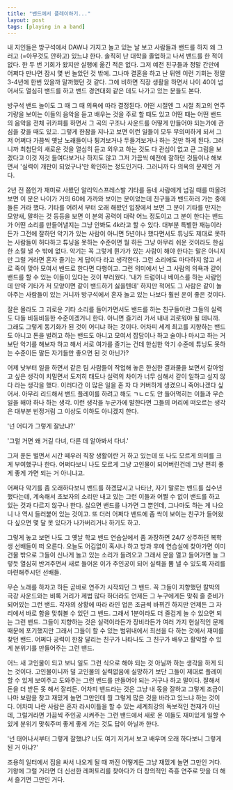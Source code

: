```yaml
---
title: "밴드에서 플레이하기..."
layout: post
tags: [playing in a band]
---
```


내 지인들은 방구석에서 DAW나 가지고 놀고 있는 날 보고 사람들과 밴드를 하지 왜 그러고 (=아무것도 안하고) 있느냐 한다. 솔직히 난 대학을 졸업하고 나서 밴드를 한 적이 없다. 한 두 번 기회가 왔지만 실행에 옮긴 적은 없다. 그저 예전 친구들과 정말 간만에 어쩌다 만나면 잠시 몇 번 놀았던 것 밖에. 그나마 결혼을 하고 난 뒤엔 이런 기회는 정말 3-4년에 한번 있을까 말까했던 것 같다. 그에 비하면 직장 생활을 하면서 나이 40이 넘어서도 열심히 밴드를 하고 밴드 경연대회 같은 데도 나가고 있는 분들도 본다. 

방구석 밴드 놀이도 그 때 그 때 의욕에 따라 결정된다. 어떤 시절엔 그 시절 최고의 연주기량을 보이는 이들의 음악을 듣고 배우는 것을 주로 할 때도 있고 어떤 때는 어떤 밴드의 음악을 전체 귀카피를 하면서 그 곡의 구조나 사운드를 어떻게 만들어야 되는가에 관심을 갖을 때도 있고. 그렇게 한참을 지나고 보면 이런 일들이 모두 무의미하게 되서 그저 어쩌다 가끔씩 옛날 노래들이나 튕겨보거나 두들겨보거나 하는 것만 하게 된다. 그러니까 최첨단의 새로운 것을 열심히 듣고 외우고 하는 것도 다 관심이 없고 큰 그림을 보겠다고 이것 저것 들여다보거나 하지도 않고 그저 가끔씩 예전에 잘하던 것들이나 해보면서 '실력이 개판이 되었구나'만 확인하는 정도인거다. 그러니까 다 의욕의 문제인 거다. 

2년 전 쯤인가 재미로 사봤던 알리익스프레스발 기타를 동네 사람에게 넘길 때를 떠올려보면 이 분은 나이가 거의 60에 가까와 보이는 분이었는데 친구들과 밴드하러 가는 중에 들른 거라 했다. 기타를 어려서 부터 오래 해왔던 입장에서 보면 그 분이 기타를 만지는 모양새, 말하는 것 등등을 보면 이 분의 공력이 대략 어느 정도이고 그 분이 한다는 밴드가 어떤 소리를 만들어낼지는 그냥 안봐도 4k라고 할 수 있다. 대부분 특별한 재능이라든가 그전에 잘하던 악기가 있는 사람이 아니면 5년이나 했다면서도 튜닝도 제대로 못하는 사람들이 허다하고 튜닝을 못하는 수준이면 뭘 하든 그냥 아무리 쉬운 것이라도 한심한 소릴 낼 수 밖에 없다. 악기는 꼭 그렇게 뭔가가 있는 사람이 해야 한다는 말은 아니지만 그럴 거라면 혼자 즐기는 게 답이다 라고 생각한다. 그런 소리에도 마다하지 않고 서로 죽이 맞아 모여서 밴드로 한다면 다행이고. 그런 의미에서 난 그 사람의 의욕과 같이 밴드를 할 수 있는 이들이 있다는 것이 부러웠다. '내가 드럼이나 베이스를 하는 사람인데 만약 기타가 저 모양이면 같이 밴드하기 싫을텐데' 하지만 적어도 그 사람은 같이 놀아주는 사람들이 있는 거니까 방구석에서 혼자 놀고 있는 나보다 훨씬 운이 좋은 것이다.

잘은 몰라도 그 괴로운 기타 소리를 들어가면서도 밴드를 하는 친구들이란 그들의 실력도 다들 비등비등한 수준이겠거니 한다. 아니면 즐기러 가서 내내 괴로워야 될 테니까. 그래도 그렇게 동기화가 된 것이 어디냐 하는 것이다. 어차피 세계 최고를 지향하는 밴드도 아니고 돈을 벌려고 하는 밴드도 아니고 모여서 잡담이나 하고 술이나 마시고 하는 거보단 악기를 해보자 하고 해서 서로 여가를 즐기는 건데 한심한 악기 수준에 튜닝도 못하는 수준이든 말든 자기들만 좋으면 된 것 아닌가?

어제 낮부터 일을 하면서 같은 팀 사람들이 작업해 놓은 한심한 결과물을 보면서 갈아엎고 싶은 생각이 치밀면서 도저히 태도나 실력의 차이가 너무 심해서 같이 일하고 싶지 않다 라는 생각을 했다. 이러다간 이 많은 일을 혼 자 다 커버하게 생겼으니 죽어나겠다 싶어서. 아무리 리드해서 밴드 플레이를 하려고 해도 ㄱㄴㄷ도 안 들어먹히는 이들과 무슨 일을 해야 하나 하는 생각. 이런 생각을 누군가에 말한다면 그들의 머리에 떠오르는 생각은 대부분 빈정거림 그 이상도 이하도 아니겠지 한다.

'넌 어디가 그렇게 잘났냐?' 

'그럴 거면 왜 거길 다녀, 다른 데 알아봐서 다녀.'

그저 푼돈 벌면서 시간 떼우러 직장 생활이란 거 하고 있는데 또 나도 모르게 의미를 크게 부여했구나 한다. 어쩌다보니 나도 모르게 그냥 고인물이 되어버린건데 그냥 편히 좋게 좋게 가면 되는 거 아니냐고.

어쩌다 악기를 좀 오래하다보니 밴드를 하겠답시고 나타난, 자기 말로는 밴드를 십수년 했다는데, 계속해서 초보자의 소리만 내고 있는 그런 이들과 어쩔 수 없이 밴드를 하고 있는 것과 다르지 않구나 한다. 싫으면 밴드를 나가면 그 뿐인데, 그나마도 하는 게 나으니 나 역시 들러붙어 있는 것이고. 또 더러 어쩌다 밴드에 좀 싹이 보이는 친구가 들어왔다 싶으면 몇 달 못 있다가 나가버리거나 하기도 하고. 

그렇게 놓고 보면 나도 그 옛날 학교 밴드 연습실에서 좀 과장하면 24/7 상주하던 복학생 선배들이 떠 오른다. 오늘도 어김없이 혹시나 하고 방과 후에 연습실에 찾아가면 이미 건물 밖으로 그들이 신나게 놀고 있는 소리가 들려오고 그래서 문을 열고 들어가면 늘 그렇듯 열심히 반겨주면서 새로 들어온 이가 주인공이 되어 실력을 뽐 낼 수 있도록 자리를 마련해주시던 선배들. 

무슨 노래를 하자고 하든 곧바로 연주가 시작되던 그 밴드. 꼭 그들이 지향했던 칼박의 극강 사운드와는 비록 거리가 제법 많다 하더라도 언제든 그 누구에게든 맞춰 줄 준비가 되어있는 그런 밴드. 각자의 상황에 따라 라인 업은 조금씩 바뀌긴 하지만 언제든 그 자리에서 바로 합을 맞춰볼 수 있던 그 밴드. 그래서 1분이라도 더 즐겁게 놀 수 있으면 되는 그런 밴드. 그들이 지향하는 것은 실력이라든가 장비라든가 여러 가지 현실적인 문제 때문에 포기했지만 그래서 그들이 할 수 있는 범위내에서 최선을 다 하는 것에서 재미를 찾던 밴드. 어쩌다 공력이 한참 달리는 친구가 나타나도 그 친구가 배우고 활약할 수 있게 분위기를 만들어주는 그런 밴드.

어느 새 고인물이 되고 보니 일도 그런 식으로 해야 되는 것 아닐까 하는 생각을 하게 되는 것이다. 고인물이니까 덜 고인물의 실력없음에 실망하기 보단 그들이 제대로 플레이 할 수 있게 보여주고 도와주는 그런 밴드를 만들어야 되는 거구나 하고 말이다. 잘해서 돈을 더 받든 못 해서 잘리든. 어차피 밴드라는 것은 그냥 내 몫을 잘하고 그렇게 조금이나마 보람을 찾고 재밌게 놀면 그만인데 뭘 그렇게 많은 것을 바라고 있느냐 하는 것이다. 어차피 나란 사람은 혼자 라시이틀을 할 수 있는 세계최강의 독보적인 천재가 아닌데, 그럴거라면 가끔씩 주인공 시켜주는 그런 밴드에서 새로 온 이들도 재미있게 일할 수 있게 분위기 맞춰주며 좋게 좋게 가는 것도 답이 아닐까 한다. 

'넌 태어나서부터 그렇게 잘했냐? 너도 여기 저기서 보고 배우며 오래 하다보니 그렇게 된 거 아냐?'

조용히 일터에서 짐을 싸서 나오게 될 때 까진 어떻게든 그냥 재밌게 놀면 그만인 거다. 기왕에 그럴 거라면 더 신선한 레퍼토리를 찾아다가 더 창의적인 즉흥 연주로 맛을 더 해서 즐기면 그만인 거다.